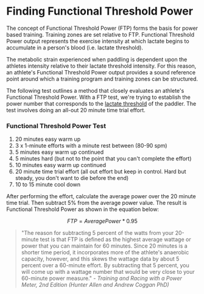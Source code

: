 # Finding Functional Threshold Power

The concept of Functional Threshold Power (FTP) forms the basis for power based training. Training zones are set relative to FTP. Functional Threshold Power output represents the exercise intensity at which lactate begins to accumulate in a person's blood (i.e. lactate threshold).

The metabolic strain experienced when paddling is dependent upon the athletes intensity relative to their lactate threshold intensity. For this reason, an athlete's Functional Threshold Power output provides a sound reference point around which a training program and training zones can be structured.

The following test outlines a method that closely evaluates an athlete's Functional Threshold Power. With a FTP test, we're trying to establish the power number that corresponds to the [lactate threshold](http://en.wikipedia.org/wiki/Anaerobic_exercise) of the paddler. The test involves doing an all-out 20 minute time trial effort.

### Functional Threshold Power Test
1. 20 minutes easy warm up
2. 3 x 1-minute efforts with a minute rest between (80-90 spm)
3. 5 minutes easy warm up continued
4. 5 minutes hard (but not to the point that you can't complete the effort)
5. 10 minutes easy warm up continued
6. 20 minute time trial effort (all out effort but keep in control. Hard but steady, you don't want to die before the end)
7. 10 to 15 minute cool down

After performing the effort, calculate the average power over the 20 minute time trial. Then subtract 5% from the average power value. The result is Functional Threshold Power as shown in the equation below:


$$FTP = AveragePower*0.95$$

>"The reason for subtracting 5 percent of the watts from your 20-minute test is that FTP is defined as the highest average wattage or power that you can maintain for 60 minutes. Since 20 minutes is a shorter time period, it incorporates more of the athlete's anaerobic capacity, however, and this skews the wattage data by about 5 percent over a 60-minute effort. By subtracting that 5 percent, you will come up with a wattage number that would be very close to your 60-minute power measure." - 
*Training and Racing with a Power Meter, 2nd Edition (Hunter Allen and Andrew Coggan PhD)*


